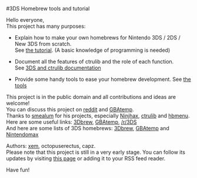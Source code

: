 #3DS Homebrew tools and tutorial

Hello everyone,<br>
This project has many purposes:

- Explain how to make your own homebrews for Nintendo 3DS / 2DS / New 3DS from scratch.<br>
  See [the tutorial](https://github.com/xem/3DShomebrew/blob/gh-pages/tutorial.md). (A basic knowledge of programming is needed)

- Document all the features of ctrulib and the role of each function.<br>
  See [3DS and ctrulib documentation](https://github.com/xem/3DShomebrew/blob/gh-pages/README.md)
  
- Provide some handy tools to ease your homebrew development.
  See [the tools](https://github.com/xem/3DShomebrew/blob/gh-pages/tools.md)

This project is in the public domain and all contributions and ideas are welcome!<br>
You can discuss this project on [reddit](http://www.reddit.com/r/3DS/comments/2n3cia/a_complete_3ds_homebrew_tutorial/) and [GBAtemp](https://gbatemp.net/threads/toolbox-and-tutorial-how-to-use-ninjhax-and-make-your-own-homebrews.374693/).<br>
Thanks to [smealum](http://smealum.net) for his projects, especially [Ninjhax](http://smealum.net/ninjhax), [ctrulib](https://github.com/smealum/ctrulib) and [hbmenu](https://github.com/xem/3ds_hb_menu).<br>
Here are some useful links: [3Dbrew](http://www.3dbrew.org/), [GBAtemp](https://gbatemp.net/forums/3ds-hacking-homebrew.201/), [/r/3DS](http://www.reddit.com/r/3DS)<br>
And here are some lists of 3DS homebrews: [3Dbrew](http://www.3dbrew.org/wiki/Homebrew_Applications), [GBAtemp](https://gbatemp.net/threads/homebrew-development.360646/) and [Nintendomax](http://www.nintendomax.com/portal.php?&page_id=3)<br>

Authors: [xem](http://twitter.com/MaximeEuziere), octopuserectus, capz.<br>
Please note that this project is still in a very early stage. You can follow its updates by visiting [this page](https://github.com/xem/3DShomebrew/commits/gh-pages) or adding it to your RSS feed reader.

Have fun!